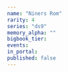 ```yaml
---
name: "Niners Rom"
rarity: 4
series: "ds9"
memory_alpha: ""
bigbook_tier:
events:
in_portal:
published: false
---
```

